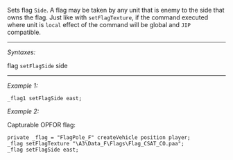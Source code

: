 Sets flag `Side`. A flag may be taken by any unit that is enemy to the side that owns the flag. Just like with `setFlagTexture`, if the command executed where unit is `local` effect of the command will be global and `JIP` compatible.


---
*Syntaxes:*

flag `setFlagSide` side

---
*Example 1:*

```sqf
_flag1 setFlagSide east;
```

*Example 2:*

Capturable OPFOR flag:

```sqf
private _flag = "FlagPole_F" createVehicle position player;
_flag setFlagTexture "\A3\Data_F\Flags\Flag_CSAT_CO.paa";
_flag setFlagSide east;
```